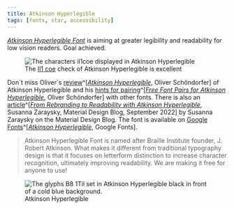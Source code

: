 ```yaml
---
title: Atkinson Hyperlegible
tags: [fonts, star, accessibility]
---
```

[<cite>Atkinson Hyperlegible Font</cite>](https://brailleinstitute.org/freefont) is aiming at greater legibility and readability for low vision readers. Goal achieved. 

<figure>
<img src="/img/fonts/atkinson-il1-coe.png" alt="The characters il1coe displayed in Atkinson Hyperlegible">
<figcaption>The <a href="/2021-02-07-how-to-pick-a-typeface-for-interface-text/">Il1 coe</a> check of Atkinson Hyperlegible is excellent</figcaption>
</figure>

 Don´t miss Oliver´s [review](https://pimpmytype.com/atkinson-hyperlegible/)^[[<cite>Atkinson Hyperlegible</cite>](https://pimpmytype.com/atkinson-hyperlegible/), Oliver Schöndorfer] of Atkinson Hyperlegible and his [hints for pairing](https://pimpmytype.com/atkinson-hyperlegible-font-pairs/)^[[<cite>Free Font Pairs for Atkinson Hyperlegible</cite>](https://pimpmytype.com/atkinson-hyperlegible-font-pairs/), Oliver Schöndorfer] with other fonts. There is also an [article](https://material.io/blog/atkinson-hyperlegible-design)^[[<cite>From Rebranding to Readability with Atkinson Hyperlegible</cite>](https://material.io/blog/atkinson-hyperlegible-design), Susanna Zaraysky, Material Design Blog, September 2022] by Susanna Zaraysky on the Material Design Blog. The font is available on [Google Fonts](https://fonts.google.com/specimen/Atkinson+Hyperlegible)^[[<cite>Atkinson Hyperlegible</cite>](https://fonts.google.com/specimen/Atkinson+Hyperlegible), Google Fonts]. 

> Atkinson Hyperlegible Font is named after Braille Institute founder, J. Robert Atkinson.  What makes it different from traditional typography design is that it focuses on letterform distinction to increase character recognition, ultimately improving readability.  We are making it free for anyone to use!

<figure>
<img src="/img/fonts/atkinson-hyperlegible.png" alt="The glyphs B8 1Til set in Atkinson Hyperlegible black in front of a cold blue background.">
<figcaption>Atkinson Hyperlegible</figcaption>
</figure>

